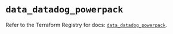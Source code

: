 # `data_datadog_powerpack`

Refer to the Terraform Registry for docs: [`data_datadog_powerpack`](https://registry.terraform.io/providers/datadog/datadog/3.72.0/docs/data-sources/powerpack).
